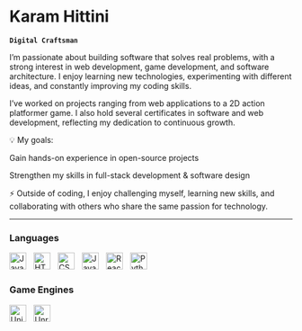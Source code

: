 # Karam Hittini

**`Digital Craftsman`**

I’m passionate about building software that solves real problems, with a strong interest in web development, game development, and software architecture. I enjoy learning new technologies, experimenting with different ideas, and constantly improving my coding skills.

I’ve worked on projects ranging from web applications to a 2D action platformer game. I also hold several certificates in software and web development, reflecting my dedication to continuous growth.

💡 My goals:

Gain hands-on experience in open-source projects

Strengthen my skills in full-stack development & software design

⚡ Outside of coding, I enjoy challenging myself, learning new skills, and collaborating with others who share the same passion for technology.

---
### Languages

<img align="lefT" alt="Java" width="30px" style="padding-right:10px;" src="https://cdn.jsdelivr.net/gh/devicons/devicon/icons/java/java-original.svg"/>
<img align="lefT" alt="HTML" width="30px" style="padding-right:10px;" src="https://cdn.jsdelivr.net/gh/devicons/devicon/icons/html5/html5-plain.svg"/>
<img align="lefT" alt="CSS" width="30px" style="padding-right:10px;" src="https://cdn.jsdelivr.net/gh/devicons/devicon/icons/css3/css3-plain.svg"/>
<img align="lefT" alt="JavaScript" width="30px" style="padding-right:10px;" src="https://cdn.jsdelivr.net/gh/devicons/devicon/icons/javascript/javascript-plain.svg"/>
<img align="lefT" alt="React" width="30px" style="padding-right:10px;" src="https://cdn.jsdelivr.net/gh/devicons/devicon/icons/react/react-original.svg"/>
<img align="lefT" alt="Python" width="30px" style="padding-right:10px;" src="https://cdn.jsdelivr.net/gh/devicons/devicon/icons/python/python-plain.svg"/>
<br />

#
### Game Engines

<img align="left" alt="Unity" width="30px" style="padding-right:10px;" src="https://github.com/user-attachments/assets/d486d1e9-33b0-4e6d-9535-7fa1cf2999ca"/>
<img align="left" alt="Unreal" width="30px" style="padding-right:10px;" src="https://github.com/user-attachments/assets/95672d7e-73a0-457a-adfd-21bda8332460"/>

